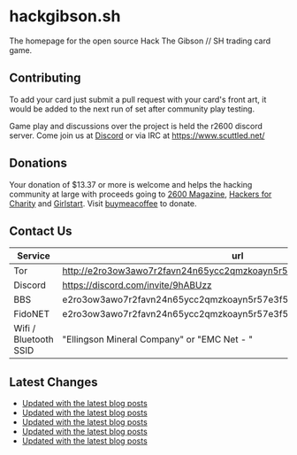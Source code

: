 # hackgibson.sh
The homepage for the open source Hack The Gibson // SH trading card game.


## Contributing

To add your card just submit a pull request with your card's front art, it would be added to the next run of set after community play testing.

Game play and discussions over the project is held the r2600 discord server. Come join us at [Discord](https://discord.com/invite/9hABUzz) or via IRC at https://www.scuttled.net/


## Donations

Your donation of $13.37 or more is welcome and helps the hacking community at large with proceeds going to [2600 Magazine](https://2600.com/), [Hackers for Charity](https://hackersforcharity.org) and [Girlstart](https://girlstart.org).  Visit [buymeacoffee](https://www.buymeacoffee.com/hackgibson.sh) to donate.


## Contact Us

Service | url
-|-
Tor | http://e2ro3ow3awo7r2favn24n65ycc2qmzkoayn5r57e3f56nvjwdcgg32ad.onion
Discord | https://discord.com/invite/9hABUzz
BBS | e2ro3ow3awo7r2favn24n65ycc2qmzkoayn5r57e3f56nvjwdcgg32ad.onion:23
FidoNET | e2ro3ow3awo7r2favn24n65ycc2qmzkoayn5r57e3f56nvjwdcgg32ad.onion:24554
Wifi / Bluetooth SSID | "Ellingson Mineral Company" or "EMC Net - <fidonet address>"

## Latest Changes
<!-- BLOG-POST-LIST:START -->
- [Updated with the latest blog posts](https://github.com/DFW2600/hackgibson.sh/commit/c3837f87f01f795479c6ee8ec8e35d12d0f5deb4)
- [Updated with the latest blog posts](https://github.com/DFW2600/hackgibson.sh/commit/4b7ad40a8f5f3ad25b9848d5bcada4acafd11109)
- [Updated with the latest blog posts](https://github.com/DFW2600/hackgibson.sh/commit/65734153d757b732b08baa242dcb814bca3eec29)
- [Updated with the latest blog posts](https://github.com/DFW2600/hackgibson.sh/commit/914da2e812d28862fe5f10d2ace75393a1a8ae6e)
- [Updated with the latest blog posts](https://github.com/DFW2600/hackgibson.sh/commit/d52762d6ec581fed88bfb2c21f7291e9c88e962c)
<!-- BLOG-POST-LIST:END -->
